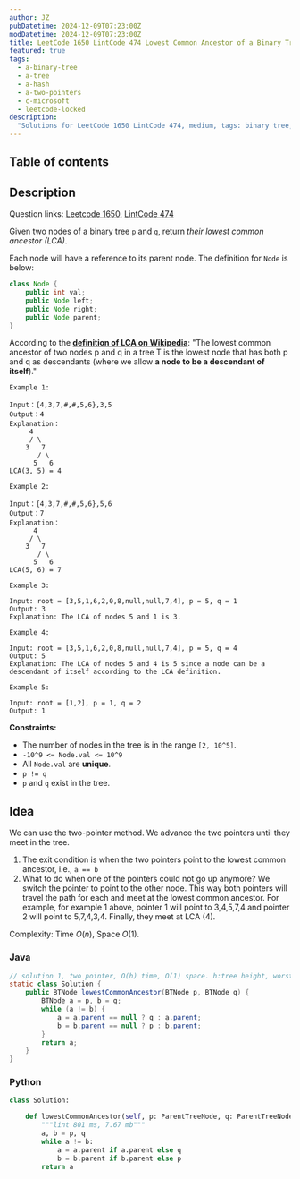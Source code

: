```yaml
---
author: JZ
pubDatetime: 2024-12-09T07:23:00Z
modDatetime: 2024-12-09T07:23:00Z
title: LeetCode 1650 LintCode 474 Lowest Common Ancestor of a Binary Tree III
featured: true
tags:
  - a-binary-tree
  - a-tree
  - a-hash
  - a-two-pointers
  - c-microsoft
  - leetcode-locked
description:
  "Solutions for LeetCode 1650 LintCode 474, medium, tags: binary tree, hash table, two pointers; companies: microsoft."
---
```


## Table of contents

## Description

Question links: [Leetcode 1650](https://leetcode.com/problems/lowest-common-ancestor-of-a-binary-tree-iii/description/), [LintCode 474](https://www.lintcode.com/problem/474/)

Given two nodes of a binary tree `p` and `q`, return _their lowest common ancestor (LCA)_.

Each node will have a reference to its parent node. The definition for `Node` is below:

```java
class Node {
    public int val;
    public Node left;
    public Node right;
    public Node parent;
}

```

According to the **[definition of LCA on Wikipedia](https://en.wikipedia.org/wiki/Lowest_common_ancestor)**: "The lowest common ancestor of two nodes p and q in a tree T is the lowest node that has both p and q as descendants (where we allow **a node to be a descendant of itself**)."

```
Example 1:

Input：{4,3,7,#,#,5,6},3,5
Output：4
Explanation：
     4
     / \
    3   7
       / \
      5   6
LCA(3, 5) = 4

Example 2:

Input：{4,3,7,#,#,5,6},5,6
Output：7
Explanation：
      4
     / \
    3   7
       / \
      5   6
LCA(5, 6) = 7

Example 3:

Input: root = [3,5,1,6,2,0,8,null,null,7,4], p = 5, q = 1
Output: 3
Explanation: The LCA of nodes 5 and 1 is 3.

Example 4:

Input: root = [3,5,1,6,2,0,8,null,null,7,4], p = 5, q = 4
Output: 5
Explanation: The LCA of nodes 5 and 4 is 5 since a node can be a descendant of itself according to the LCA definition.

Example 5:

Input: root = [1,2], p = 1, q = 2
Output: 1
```

**Constraints:**

-   The number of nodes in the tree is in the range `[2, 10^5]`.
-   `-10^9 <= Node.val <= 10^9`
-   All `Node.val` are **unique**.
-   `p != q`
-   `p` and `q` exist in the tree.

## Idea

We can use the two-pointer method. We advance the two pointers until they meet in the tree.

1. The exit condition is when the two pointers point to the lowest common ancestor, i.e., `a == b`
2. What to do when one of the pointers could not go up anymore? We switch the pointer to point to the other node. This way both pointers will travel the path for each and meet at the lowest common ancestor. For example, for example 1 above, pointer 1 will point to 3,4,5,7,4 and pointer 2 will point to 5,7,4,3,4. Finally, they meet at LCA (4).

Complexity: Time $O(n)$, Space $O(1)$.

### Java

```java
// solution 1, two pointer, O(h) time, O(1) space. h:tree height, worst case O(n). LintCode 2550ms, 21.95Mb.
static class Solution {
    public BTNode lowestCommonAncestor(BTNode p, BTNode q) {
        BTNode a = p, b = q;
        while (a != b) {
            a = a.parent == null ? q : a.parent;
            b = b.parent == null ? p : b.parent;
        }
        return a;
    }
}
```

### Python

```python
class Solution:

    def lowestCommonAncestor(self, p: ParentTreeNode, q: ParentTreeNode):
        """lint 801 ms, 7.67 mb"""
        a, b = p, q
        while a != b:
            a = a.parent if a.parent else q
            b = b.parent if b.parent else p
        return a
```
